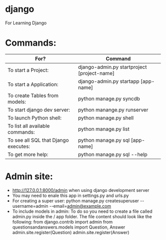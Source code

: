 django
======
For Learning Django


Commands: 
===
| For?                                 | Command                                      |
|--------------------------------------|----------------------------------------------|
| To start a Project:                  | django-admin.py startproject  [project-name] |
| To start a Application:              | django-admin.py startapp [app-name]          |
| To create Tables from models:        | python manage.py syncdb                      |
| To start django dev server:          | python manange.py runserver                  |
| To launch Python shell:              | python manage.py shell                       |
| To list all available commands:      | python manage.py list                        |
| To see all SQL that Django executes: | python manage.py sql [app-name]              |
| To get more help:                    | python manage.py sql --help                  |

Admin site:
===
- http://127.0.0.1:8000/admin when using django development server
- You may need to enale this app in settings.py and urls.py
- For creating a super user: python manage.py createsuperuser --username=admin --email=admin@example.com
- To include models in admin: 
      To do so you need to create a file called admin.py inside the <App-Name>/ app folder. The file content should look like the following:
          from django.contrib import admin
          from questionsandanswers.models import Question, Answer
          admin.site.register(Question)
          admin.site.register(Answer)
